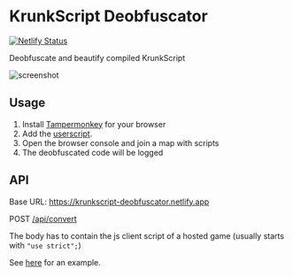 # KrunkScript Deobfuscator

[![Netlify Status](https://api.netlify.com/api/v1/badges/7d6d9a70-6666-40a5-9f4c-7adfc59dbe1f/deploy-status)](https://app.netlify.com/sites/krunkscript-deobfuscator/deploys)

Deobfuscate and beautify compiled KrunkScript

![screenshot](https://user-images.githubusercontent.com/55899582/188719075-d5121171-07dc-49b0-9da7-b292de39d131.png)

## Usage

1. Install [Tampermonkey](http://www.tampermonkey.net) for your browser
2. Add the [userscript](https://github.com/j4k0xb/krunkscript-deobfuscator/raw/master/script.user.js).
3. Open the browser console and join a map with scripts
4. The deobfuscated code will be logged

## API

Base URL: https://krunkscript-deobfuscator.netlify.app

POST [/api/convert](https://krunkscript-deobfuscator.netlify.app/api/convert)

The body has to contain the js client script of a hosted game (usually starts with `"use strict";`)

See [here](./script.user.js) for an example.
